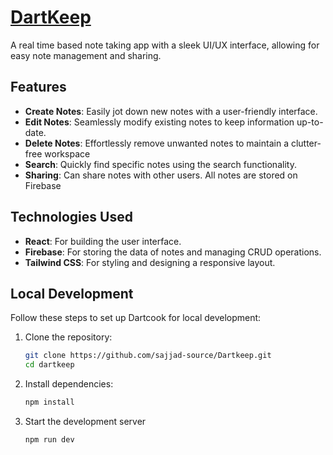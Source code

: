 # [DartKeep](https://notes-sck.onrender.com/)

A real time based note taking app with a sleek UI/UX interface, allowing for easy note management and sharing.

## Features

- **Create Notes**: Easily jot down new notes with a user-friendly interface.
- **Edit Notes**:  Seamlessly modify existing notes to keep information up-to-date.
- **Delete Notes**: Effortlessly remove unwanted notes to maintain a clutter-free workspace
- **Search**: Quickly find specific notes using the search functionality.
- **Sharing**: Can share notes with other users. All notes are stored on Firebase

## Technologies Used

- **React**: For building the user interface.
- **Firebase**: For storing the data of notes and managing CRUD operations.
- **Tailwind CSS**: For styling and designing a responsive layout.

## Local Development

Follow these steps to set up Dartcook for local development:

1. Clone the repository:
   ```bash
   git clone https://github.com/sajjad-source/Dartkeep.git
   cd dartkeep
   ```
2. Install dependencies:
    ```bash
    npm install
    ```
3. Start the development server
    ```bash
    npm run dev 
    ```

